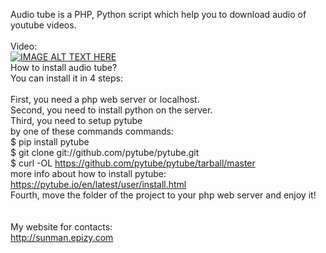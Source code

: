 Audio tube is a PHP, Python script which help you to download audio of youtube videos.<br><br>
Video:<br>
[![IMAGE ALT TEXT HERE](https://img.youtube.com/vi/H_xoYaYss3s/0.jpg)](https://www.youtube.com/watch?v=H_xoYaYss3s)<br>
How to install audio tube?
<br>
You can install it in 4 steps:<br><br>
First, you need a php web server or localhost.<br>
Second, you need to install python on the server.<br>
Third, you need to setup pytube<br>
by one of these commands commands:<br>
$ pip install pytube<br>
$ git clone git://github.com/pytube/pytube.git<br>
$ curl -OL https://github.com/pytube/pytube/tarball/master<br>
more info about how to install pytube:<br>
https://pytube.io/en/latest/user/install.html<br>
Fourth, move the folder of the project to your php web server and enjoy it!<br>
<br><br>
My website for contacts:<br>
http://sunman.epizy.com
